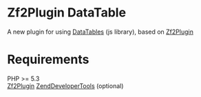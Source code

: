 Zf2Plugin DataTable
===================

A new plugin for using <a href="http://datatables.net/">DataTables</a> (js library), based on <a href="https://github.com/mbrostami/zf2Plugin">Zf2Plugin</a>
 
Requirements
============
PHP >= 5.3<br>
<a href="https://github.com/mbrostami/zf2Plugin">Zf2Plugin</a>
<a href="https://github.com/zendframework/ZendDeveloperTools">ZendDeveloperTools</a> (optional)
 